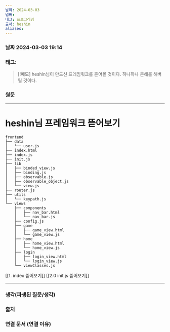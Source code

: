 ```yaml
---
날짜: 2024-03-03
넘버: 
태그: 프로그래밍
출처: heshin
aliases:
---
```

### 날짜  2024-03-03 19:14

### 태그:

>[!메모]
> heshin님이 만드신 프레임워크를 뜯어볼 것이다.
> 하나하나 분해를 해버릴 것이다.
 
### 원문
---
# heshin님 프레임워크 뜯어보기
```sourcetree
frontend
├── data
│   └── user.js
├── index.html
├── index.js
├── init.js
├── lib
│   ├── binded_view.js
│   ├── binding.js
│   ├── observable.js
│   ├── observable_object.js
│   └── view.js
├── router.js
├── utils
│   └── keypath.js
└── views
    ├── components
    │   ├── nav_bar.html
    │   └── nav_bar.js
    ├── config.js
    ├── game
    │   ├── game_view.html
    │   └── game_view.js
    ├── home
    │   ├── home_view.html
    │   └── home_view.js
    ├── login
    │   ├── login_view.html
    │   └── login_view.js
    └── viewClasses.js
```
[[1. index 뜯어보기]]
[[2.0 init.js 뜯어보기]]




---
### 생각(파생된 질문/생각)

### 출처

### 연결 문서 (연결 이유)
